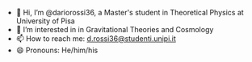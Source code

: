 - 👋 Hi, I’m @dariorossi36, a Master's student in Theoretical Physics at University of Pisa
- 👀 I’m interested in in Gravitational Theories and Cosmology
- 📫 How to reach me: d.rossi36@studenti.unipi.it
- 😄 Pronouns: He/him/his

<!---
dariorossi36/dariorossi36 is a ✨ special ✨ repository because its `README.md` (this file) appears on your GitHub profile.
You can click the Preview link to take a look at your changes.
--->
